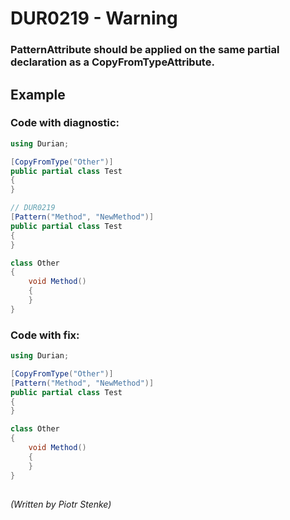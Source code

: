 # DUR0219 - Warning
### PatternAttribute should be applied on the same partial declaration as a CopyFromTypeAttribute.

## Example

### Code with diagnostic:

```csharp
using Durian;

[CopyFromType("Other")]
public partial class Test
{
}

// DUR0219
[Pattern("Method", "NewMethod")]
public partial class Test
{
}

class Other
{
	void Method()
	{
	}
}

```

### Code with fix:

```csharp
using Durian;

[CopyFromType("Other")]
[Pattern("Method", "NewMethod")]
public partial class Test
{
}

class Other
{
	void Method()
	{
	}
}

```

##

*\(Written by Piotr Stenke\)*